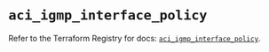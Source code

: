 # `aci_igmp_interface_policy`

Refer to the Terraform Registry for docs: [`aci_igmp_interface_policy`](https://registry.terraform.io/providers/ciscodevnet/aci/2.17.0/docs/resources/igmp_interface_policy).

